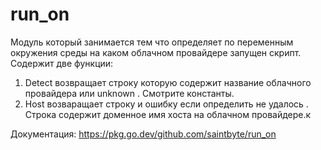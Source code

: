 # run_on
Модуль который занимается тем что определяет по переменным окружения среды на каком облачном провайдере запущен скрипт.  
Содержит две функции:
1. Detect возвращает строку которую содержит название облачного провайдера или unknown . Смотрите константы.
2. Host  возваращает строку и ошибку если определить не удалось .  Строка содержит доменное имя хоста на облачном провайдере.к

Документация: https://pkg.go.dev/github.com/saintbyte/run_on
